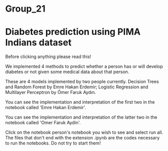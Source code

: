 # Group_21
# Diabetes prediction using PIMA Indians dataset
Before clicking anything please read this!

We implemented 4 methods to predict whether a person has or will develop diabetes or not given some medical data about that person. 

These are 4 models implemented by two people currently. Decision Trees and Random Forest by Emre Hakan Erdemir; Logistic Regression and Multilayer Perceptron by Ömer Faruk Aydın.

You can see the implementation and interpretation of the first two in the notebook called 'Emre Hakan Erdemir'.

You can see the implementation and interpretation of the latter two in the notebook called 'Omer Faruk Aydin'.

Click on the notebook person's notebook you wish to see and select run all. The files that don't end with the extension .ipynb are the codes necessary to run the notebooks. Do not try to start them!